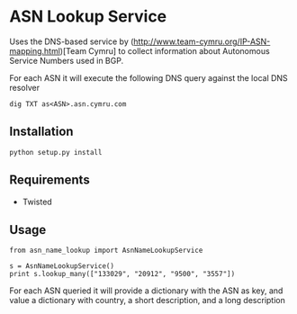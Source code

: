 # ASN Lookup Service

Uses the DNS-based service by
(http://www.team-cymru.org/IP-ASN-mapping.html)[Team Cymru] to collect information about
Autonomous Service Numbers used in BGP.

For each ASN it will execute the following DNS query against the local
DNS resolver

```
dig TXT as<ASN>.asn.cymru.com
```

## Installation

```
python setup.py install
```

## Requirements

* Twisted

## Usage

```
from asn_name_lookup import AsnNameLookupService

s = AsnNameLookupService()
print s.lookup_many(["133029", "20912", "9500", "3557"])
```

For each ASN queried it will provide a dictionary with the ASN as key,
and value a dictionary with country, a short description, and a long description
